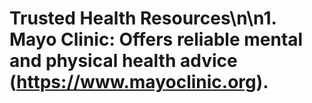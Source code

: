 # Trusted Health Resources\n\n1. **Mayo Clinic**: Offers reliable mental and physical health advice (https://www.mayoclinic.org).

